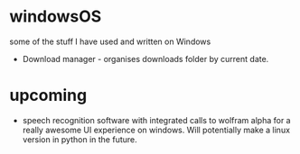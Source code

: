 # windowsOS

some of the stuff I have used and written on Windows

- Download manager - organises downloads folder by current date.

# upcoming
-   speech recognition software with integrated calls to wolfram alpha for a really awesome UI experience on windows. Will potentially make a linux version in python in the future.
